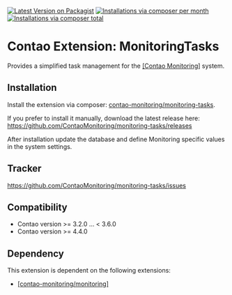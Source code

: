 [![Latest Version on Packagist](http://img.shields.io/packagist/v/contao-monitoring/monitoring-tasks.svg?style=flat)](https://packagist.org/packages/contao-monitoring/monitoring-tasks)
[![Installations via composer per month](http://img.shields.io/packagist/dm/contao-monitoring/monitoring-tasks.svg?style=flat)](https://packagist.org/packages/contao-monitoring/monitoring-tasks)
[![Installations via composer total](http://img.shields.io/packagist/dt/contao-monitoring/monitoring-tasks.svg?style=flat)](https://packagist.org/packages/contao-monitoring/monitoring-tasks)

Contao Extension: MonitoringTasks
=================================

Provides a simplified task management for the [[Contao Monitoring]](https://github.com/ContaoMonitoring/monitoring) system.


Installation
------------

Install the extension via composer: [contao-monitoring/monitoring-tasks](https://packagist.org/packages/contao-monitoring/monitoring-tasks).

If you prefer to install it manually, download the latest release here: https://github.com/ContaoMonitoring/monitoring-tasks/releases

After installation update the database and define Monitoring specific values in the system settings.


Tracker
-------

https://github.com/ContaoMonitoring/monitoring-tasks/issues


Compatibility
-------------

- Contao version >= 3.2.0 ... <  3.6.0
- Contao version >= 4.4.0


Dependency
----------

This extension is dependent on the following extensions:

- [[contao-monitoring/monitoring]](https://packagist.org/packages/contao-monitoring/monitoring)